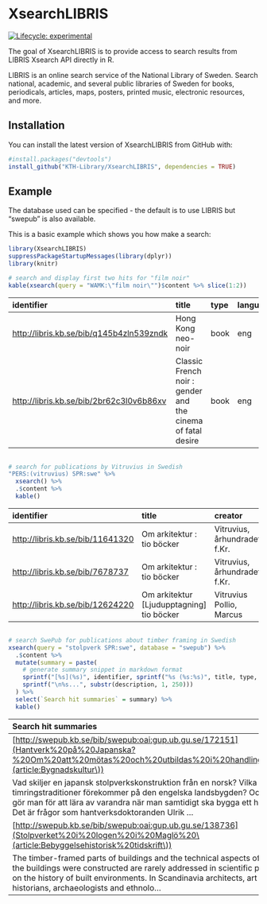 
<!-- README.md is generated from README.Rmd. Please edit that file -->

# XsearchLIBRIS

<!-- badges: start -->

[![Lifecycle:
experimental](https://img.shields.io/badge/lifecycle-experimental-orange.svg)](https://www.tidyverse.org/lifecycle/#experimental)
<!-- badges: end -->

The goal of XsearchLIBRIS is to provide access to search results from
LIBRIS Xsearch API directly in R.

LIBRIS is an online search service of the National Library of Sweden.
Search national, academic, and several public libraries of Sweden for
books, periodicals, articles, maps, posters, printed music, electronic
resources, and more.

## Installation

You can install the latest version of XsearchLIBRIS from GitHub with:

``` r
#install.packages("devtools")
install_github("KTH-Library/XsearchLIBRIS", dependencies = TRUE)
```

## Example

The database used can be specified - the default is to use LIBRIS but
“swepub” is also available.

This is a basic example which shows you how make a search:

``` r
library(XsearchLIBRIS)
suppressPackageStartupMessages(library(dplyr))
library(knitr)

# search and display first two hits for "film noir"
kable(xsearch(query = "WAMK:\"film noir\"")$content %>% slice(1:2))
```

| identifier                                 | title                                                       | type | language | description                                                   | creator                  | publisher | date |
| :----------------------------------------- | :---------------------------------------------------------- | :--- | :------- | :------------------------------------------------------------ | :----------------------- | :-------- | :--- |
| <http://libris.kb.se/bib/q145b4zln539zndk> | Hong Kong neo-noir                                          | book | eng      | Imported from: zcat.oclc.org:210/OLUCWorldCat (Do not remove) | NA                       | NA        | NA   |
| <http://libris.kb.se/bib/2br62c3l0v6b86xv> | Classic French noir : gender and the cinema of fatal desire | book | eng      | Imported from: zcat.oclc.org:210/OLUCWorldCat (Do not remove) | Walker-Morrison, Deborah | NA        | NA   |

``` r
 
# search for publications by Vitruvius in Swedish
"PERS:(vitruvius) SPR:swe" %>% 
  xsearch() %>% 
  .$content %>%
  kable()
```

| identifier                         | title                                       | creator                      | type            | language | description              | relation      |
| :--------------------------------- | :------------------------------------------ | :--------------------------- | :-------------- | :------- | :----------------------- | :------------ |
| <http://libris.kb.se/bib/11641320> | Om arkitektur : tio böcker                  | Vitruvius, århundradet f.Kr. | book            | swe      | NA                       | NA            |
| <http://libris.kb.se/bib/7678737>  | Om arkitektur : tio böcker                  | Vitruvius, århundradet f.Kr. | book            | swe      | NA                       | NA            |
| <http://libris.kb.se/bib/12624220> | Om arkitektur \[Ljudupptagning\] tio böcker | Vitruvius Pollio, Marcus     | sound recording | swe      | MTM MarcRecordId: 121712 | Om arkitektur |

``` r

# search SwePub for publications about timber framing in Swedish
xsearch(query = "stolpverk SPR:swe", database = "swepub") %>%
  .$content %>% 
  mutate(summary = paste(
    # generate summary snippet in markdown format
    sprintf("[%s](%s)", identifier, sprintf("%s (%s:%s)", title, type, relation)),
    sprintf("\n%s...", substr(description, 1, 250)))
  ) %>%
  select(`Search hit summaries` = summary) %>%
  kable()
```

| Search hit summaries                                                                                                                                                                                                                                        |
| :---------------------------------------------------------------------------------------------------------------------------------------------------------------------------------------------------------------------------------------------------------- |
| [http://swepub.kb.se/bib/swepub:oai:gup.ub.gu.se/172151](Hantverk%20på%20Japanska?%20Om%20att%20mötas%20och%20utbildas%20i%20handling%20\(article:Bygnadskultur\))                                                                                          |
| Vad skiljer en japansk stolpverkskonstruktion från en norsk? Vilka timringstraditioner förekommer på den engelska landsbygden? Och hur gör man för att lära av varandra när man samtidigt ska bygga ett hus? Det är frågor som hantverksdoktoranden Ulrik … |
| [http://swepub.kb.se/bib/swepub:oai:gup.ub.gu.se/138736](Stolpverket%20i%20logen%20i%20Maglö%20\(article:Bebyggelsehistorisk%20tidskrift\))                                                                                                                 |
| The timber-framed parts of buildings and the technical aspects of how the buildings were constructed are rarely addressed in scientific papers on the history of built environments. In Scandinavia architects, art historians, archaeologists and ethnolo… |
